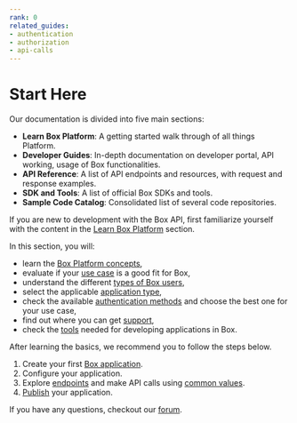 ```yaml
---
rank: 0
related_guides:
- authentication
- authorization
- api-calls
---
```


# Start Here

Our documentation is divided into five main sections:

- **Learn Box Platform**: A getting started walk through of all things Platform.
- **Developer Guides**: In-depth documentation on developer portal, API working, usage of Box functionalities.
- **API Reference**: A list of API endpoints and resources, with request and response examples.
- **SDK and Tools**: A list of official Box SDKs and tools.
- **Sample Code Catalog**: Consolidated list of several code repositories.

If you are new to development with the Box API, first familiarize
yourself with the content in the [Learn Box Platform][learn] section.

In this section, you will:

- learn the [Box Platform concepts][box-platform-101],
- evaluate if your [use case][use-case] is a good fit for Box,
- understand the different [types of Box users][user-types],
- select the applicable [application type][application-types],
- check the available [authentication methods][authentication] and choose the best one for your use case,
- find out where you can get [support][support],
- check the [tools][tooling] needed for developing applications in Box.

After learning the basics, we recommend you to follow the steps
below.

1. Create your first [Box application][box-app].
2. Configure your application.
3. Explore [endpoints][endpoints] and make API calls using [common values][cv].
4. [Publish][publish-app] your application.

If you have any questions, checkout our [forum][forum-link].

[learn]: page://platform
<!-- i18n-enable localize-links -->
[box-platform-101]: page://platform/box-platform-101
[use-case]: page://platform/use-cases
[user-types]: page://platform/user-types
[application-types]: page://platform/application-types
[authentication]: page://platform/authentication-methods
[support]: page://platform/support
[tooling]: page://platform/tools
[box-app]: g://getting-started/first-application
[endpoints]: page://reference
[cv]: page://platform/appendix/locating-values
[publish-app]: g://getting-started/publish-app
<!-- i18n-disable localize-links -->
[forum-link]: https://forum.box.com